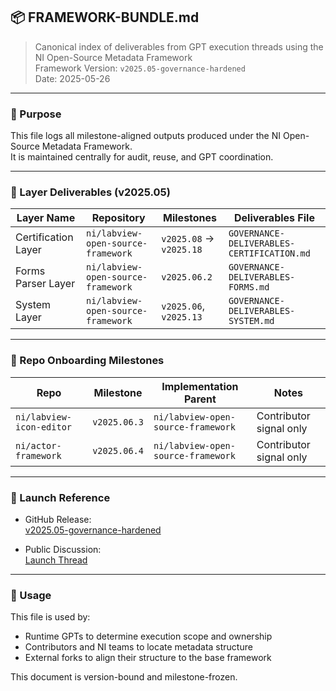 ## 📦 FRAMEWORK-BUNDLE.md

> Canonical index of deliverables from GPT execution threads using the NI Open-Source Metadata Framework  
> Framework Version: `v2025.05-governance-hardened`  
> Date: 2025-05-26

---

### 📘 Purpose

This file logs all milestone-aligned outputs produced under the NI Open-Source Metadata Framework.  
It is maintained centrally for audit, reuse, and GPT coordination.

---

### 🧩 Layer Deliverables (v2025.05)

| Layer Name          | Repository                                 | Milestones                   | Deliverables File |
|---------------------|--------------------------------------------|------------------------------|-------------------|
| Certification Layer | `ni/labview-open-source-framework`         | `v2025.08` → `v2025.18`      | `GOVERNANCE-DELIVERABLES-CERTIFICATION.md` |
| Forms Parser Layer  | `ni/labview-open-source-framework`         | `v2025.06.2`                 | `GOVERNANCE-DELIVERABLES-FORMS.md`         |
| System Layer        | `ni/labview-open-source-framework`         | `v2025.06`, `v2025.13`       | `GOVERNANCE-DELIVERABLES-SYSTEM.md`        |

---

### 🔗 Repo Onboarding Milestones

| Repo | Milestone | Implementation Parent | Notes |
|------|-----------|------------------------|-------|
| `ni/labview-icon-editor` | `v2025.06.3` | `ni/labview-open-source-framework` | Contributor signal only |
| `ni/actor-framework`     | `v2025.06.4` | `ni/labview-open-source-framework` | Contributor signal only |

---

### 🔖 Launch Reference

- GitHub Release:  
  [v2025.05-governance-hardened](https://github.com/ni/labview-open-source-framework/releases/tag/v2025.05-governance-hardened)

- Public Discussion:  
  [Launch Thread](https://github.com/ni/labview-open-source-framework/discussions)

---

### 📎 Usage

This file is used by:
- Runtime GPTs to determine execution scope and ownership
- Contributors and NI teams to locate metadata structure
- External forks to align their structure to the base framework

This document is version-bound and milestone-frozen.
